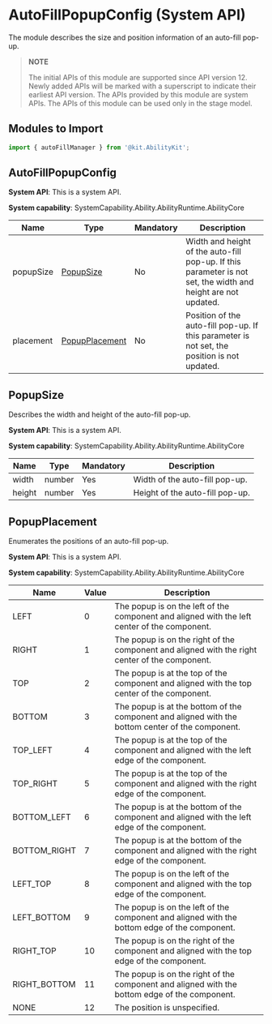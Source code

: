 # AutoFillPopupConfig (System API)

The module describes the size and position information of an auto-fill pop-up.

> **NOTE**
> 
> The initial APIs of this module are supported since API version 12. Newly added APIs will be marked with a superscript to indicate their earliest API version.
> The APIs provided by this module are system APIs.
> The APIs of this module can be used only in the stage model.

## Modules to Import

```ts
import { autoFillManager } from '@kit.AbilityKit';
```

## AutoFillPopupConfig

**System API**: This is a system API.

**System capability**: SystemCapability.Ability.AbilityRuntime.AbilityCore

| Name   | Type          | Mandatory| Description                                      |
| --------- | -------------- | ---- | ------------------------------------------ |
| popupSize | [PopupSize](#popupsize)      | No  | Width and height of the auto-fill pop-up. If this parameter is not set, the width and height are not updated.|
| placement | [PopupPlacement](#popupplacement) | No  | Position of the auto-fill pop-up. If this parameter is not set, the position is not updated.|

## PopupSize

Describes the width and height of the auto-fill pop-up.

**System API**: This is a system API.

**System capability**: SystemCapability.Ability.AbilityRuntime.AbilityCore

| Name| Type  | Mandatory| Description           |
| ------ | ------ | ---- | --------------- |
| width  | number | Yes  | Width of the auto-fill pop-up.|
| height | number | Yes  | Height of the auto-fill pop-up.|

## PopupPlacement

Enumerates the positions of an auto-fill pop-up.

**System API**: This is a system API.

**System capability**: SystemCapability.Ability.AbilityRuntime.AbilityCore

| Name        | Value | Description                              |
| ------------ | --- | --------------------------------- |
| LEFT         |  0  |The popup is on the left of the component and aligned with the left center of the component.|
| RIGHT        |  1  |The popup is on the right of the component and aligned with the right center of the component.|
| TOP          |  2  |The popup is at the top of the component and aligned with the top center of the component.|
| BOTTOM       |  3  |The popup is at the bottom of the component and aligned with the bottom center of the component.|
| TOP_LEFT     |  4  |The popup is at the top of the component and aligned with the left edge of the component.|
| TOP_RIGHT    |  5  |The popup is at the top of the component and aligned with the right edge of the component.|
| BOTTOM_LEFT  |  6  |The popup is at the bottom of the component and aligned with the left edge of the component.|
| BOTTOM_RIGHT |  7  |The popup is at the bottom of the component and aligned with the right edge of the component.|
| LEFT_TOP     |  8  |The popup is on the left of the component and aligned with the top edge of the component.|
| LEFT_BOTTOM  |  9  |The popup is on the left of the component and aligned with the bottom edge of the component.|
| RIGHT_TOP    |  10 |The popup is on the right of the component and aligned with the top edge of the component.|
| RIGHT_BOTTOM |  11 |The popup is on the right of the component and aligned with the bottom edge of the component.|
| NONE         |  12 |The position is unspecified.                               |

